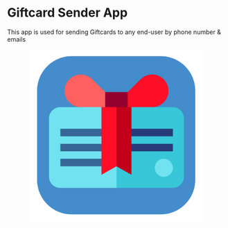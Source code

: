 # Giftcard Sender App
<p>This app is used for sending Giftcards to any end-user by phone number & emails</p>

<p align="center">
<img src="https://github.com/ahmedqais6/giftcard_sender/blob/giftcard_dev/assets/icon/icon.png" width="400"
</p>
